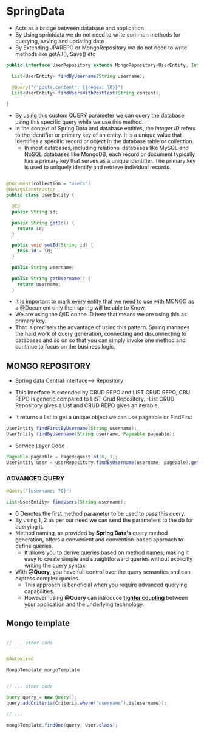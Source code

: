 # SpringData

- Acts as a bridge between database and application
- By Using sprintdata we do not need to write common methods for querying, saving and updating data
- By Extending JPAREPO or MongoRepository we do not need to write methods like getAll(), Save() etc
```java
public interface UserRepository extends MongoRepository<UserEntity, Integer> {

  List<UserEntity> findByUsername(String username);

  @Query("{'posts.content': {$regex: ?0}}")
  List<UserEntity> findUsersWithPostText(String content);

}
```
- By using this custom QUERY parameter we can query the database using this specific query while we use this method.
- In the context of Spring Data and database entities, the *Integer ID* refers to the identifier or primary key of an entity. It is a unique value that identifies a specific record or object in the database table or collection.
    - In most databases, including relational databases like MySQL and NoSQL databases like MongoDB, each record or document typically has a primary key that serves as a unique identifier. The primary key is used to uniquely identify and retrieve individual records.
```java

@Document(collection = "users")
@NoArgsConstructor
public class UserEntity {

  @Id
  public String id;

  public String getId() {
    return id;
  }

  public void setId(String id) {
    this.id = id;
  }

  public String username;

  public String getUsername() {
    return username;
  }

```
- It is important to mark every entity that we need to use with MONGO as a @Document only then spring will be able to Know.
- We are using the @ID on the ID here that means we are using this as primary key.
- That is precisely the advantage of using this pattern. Spring manages the hard work of query generation, connecting and disconnecting to databases and so on so that you can simply invoke one method and continue to focus on the business logic.

## MONGO REPOSITORY
- Spring data Central interface--> Repository
- This Interface is extended by CRUD REPO and LIST CRUD REPO, CRU REPO is generic compared to LIST Crud Repository.
-List CRUD Repository gives a List and CRUD REPO gives an iterable.

- It returns a list to get a unique object we can use pageable or FindFirst
```java
UserEntity findFirstByUsername(String username);
UserEntity findByUsername(String username, Pageable pageable);
```
- Service Layer Code
```java
Pageable pageable = PageRequest.of(0, 1);
UserEntity user = userRepository.findByUsername(username, pageable).getContent().get(0);
```
### ADVANCED QUERY

```java
@Query("{username: ?0}")

List<UserEntity> findUsers(String username);
```
- 0 Denotes the first method parameter to be used to pass this query.
- By using 1, 2 as per our need we can send the parameters to the db for querying it.
- Method naming, as provided by **Spring Data's** query method generation, offers a convenient and convention-based approach to define queries. 
  - It allows you to derive queries based on method names, making it easy to create simple and straightforward queries without explicitly writing the query syntax. 
- With **@Query**, you have full control over the query semantics and can express complex queries. 
  - This approach is beneficial when you require advanced querying capabilities.
  - However, using **@Query** can introduce <u>**tighter coupling**</u> between your application and the underlying technology.
## Mongo template
```java

// ... other code


@Autowired

MongoTemplate mongoTemplate


// ... other code

Query query = new Query();
query.addCriteria(Criteria.where("username").is(username));

// ...

mongoTemplate.findOne(query, User.class);
```
